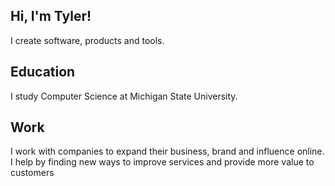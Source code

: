 ## Hi, I'm Tyler!
I create software, products and tools.

## Education
I study Computer Science at Michigan State University.

## Work
I work with companies to expand their business, brand and influence online. I help by finding new ways to improve services and provide more value to customers
